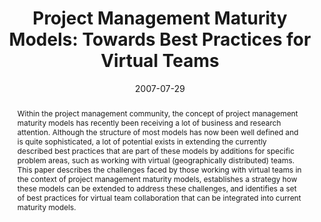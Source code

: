 ---
abstract: Within the project management community, the  concept of project management
  maturity models has recently  been receiving a lot of business and research attention.
  Although  the structure of most models has now been well defined and is  quite sophisticated,
  a lot of potential exists in extending the  currently described best practices that
  are part of these models  by additions for specific problem areas, such as working
  with  virtual (geographically distributed) teams.  This paper describes the challenges
  faced by those working  with virtual teams in the context of project management  maturity
  models, establishes a strategy how these models can be  extended to address these
  challenges, and identifies a set of best  practices for virtual team collaboration
  that can be integrated  into current maturity models.
authors:
- Martin Pazderka
- Thomas Grechenig
date: '2007-07-29'
featured: false
links:
- name: Publik
  url: https://publik.tuwien.ac.at/showentry.php?ID=172602&lang=2
publication_types:
- '1'
publishDate: '2007-07-29'
title: 'Project Management Maturity Models: Towards Best Practices for Virtual Teams'
url_pdf: ''
---